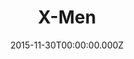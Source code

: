 ---
title: "X-Men"
year: 2000
date: 2015-11-30T00:00:00.000Z
permalink: /almanac/movies/2015-11-30-x-men/index.html
rating: 3
tmdbid: 36657
---